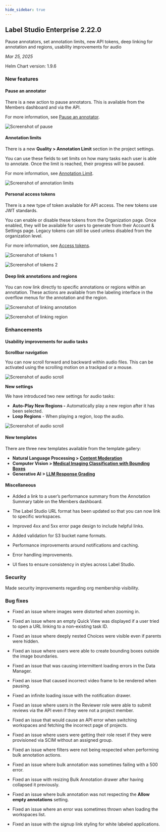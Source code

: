 ```yaml
---
hide_sidebar: true
---
```


## Label Studio Enterprise 2.22.0

<div class="onprem-highlight">Pause annotators, set annotation limits, new API tokens, deep linking for annotation and regions, usability improvements for audio</div>

*Mar 25, 2025*

Helm Chart version: 1.9.6

### New features

#### Pause an annotator

There is a new action to pause annotators. This is available from the Members dashboard and via the API.

For more information, see [Pause an annotator](https://docs.humansignal.com/guide/quality#Pause-an-annotator).

![Screenshot of pause](/images/review/pause.png)

#### Annotation limits

There is a new **Quality > Annotation Limit** section in the project settings.

You can use these fields to set limits on how many tasks each user is able to annotate. Once the limit is reached, their progress will be paused.

For more information, see [Annotation Limit](https://docs.humansignal.com/guide/project_settings_lse#annotation-limit).

![Screenshot of annotation limits](/images/releases/2-22-annotation-limit.png)

#### Personal access tokens

There is a new type of token available for API access. The new tokens use JWT standards.

You can enable or disable these tokens from the Organization page. Once enabled, they will be available for users to generate from their Account & Settings page. Legacy tokens can still be used unless disabled from the organization level. 

For more information, see [Access tokens](access_tokens).

![Screenshot of tokens 1](/images/releases/2-22-jwt-org.png)

![Screenshot of tokens 2](/images/releases/2-22-jwt.png)

#### Deep link annotations and regions

You can now link directly to specific annotations or regions within an annotation. These actions are available from the labeling interface in the overflow menus for the annotation and the region. 

![Screenshot of linking annotation](/images/releases/2-22-link-annotation.png)

![Screenshot of linking region](/images/releases/2-22-link-region.png)


### Enhancements

#### Usability improvements for audio tasks

**Scrollbar navigation**

You can now scroll forward and backward within audio files. This can be activated using the scrolling motion on a trackpad or a mouse.

![Screenshot of audio scroll](/images/releases/2-22-audio-scroll.png)

**New settings**

We have introduced two new settings for audio tasks:

- **Auto-Play New Regions -** Automatically play a new region after it has been selected.
- **Loop Regions** - When playing a region, loop the audio.
  
![Screenshot of audio scroll](/images/releases/2-22-audio-settings.png)

#### New templates

There are three new templates available from the template gallery:

- **Natural Language Processing > [Content Moderation](/templates/content_moderation)**
- **Computer Vision > [Medical Imaging Classification with Bounding Boxes](/templates/medical_imaging_classification)**
- **Generative AI > [LLM Response Grading](/templates/llm_response_grading)**

#### Miscellaneous

- Added a link to a user’s performance summary from the Annotation Summary table on the Members dashboard.

- The Label Studio URL format has been updated so that you can now link to specific workspaces.

- Improved 4xx and 5xx error page design to include helpful links.

- Added validation for S3 bucket name formats.

- Performance improvements around notifications and caching.

- Error handling improvements.

- UI fixes to ensure consistency in styles across Label Studio.

### Security

Made security improvements regarding org membership visibility.

### Bug fixes

- Fixed an issue where images were distorted when zooming in.

- Fixed an issue where an empty Quick View was displayed if a user tried to open a URL linking to a non-existing task ID.

- Fixed an issue where deeply nested Choices were visible even if parents were hidden.

- Fixed an issue where users were able to create bounding boxes outside the image boundaries.

- Fixed an issue that was causing intermittent loading errors in the Data Manager.

- Fixed an issue that caused incorrect video frame to be rendered when pausing.

- Fixed an infinite loading issue with the notification drawer.

- Fixed an issue where users in the Reviewer role were able to submit reviews via the API even if they were not a project member.

- Fixed an issue that would cause an API error when switching workspaces and fetching the incorrect page of projects.

- Fixed an issue where users were getting their role reset if they were provisioned via SCIM without an assigned group.

- Fixed an issue where filters were not being respected when performing bulk annotation actions.

- Fixed an issue where bulk annotation was sometimes failing with a 500 error.

- Fixed an issue with resizing Bulk Annotation drawer after having collapsed it previously.

- Fixed an issue where bulk annotation was not respecting the **Allow empty annotations** setting.

- Fixed an issue where an error was sometimes thrown when loading the workspaces list.

- Fixed an issue with the signup link styling for white labeled applications.


